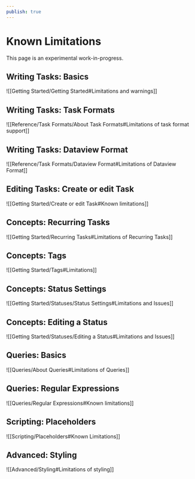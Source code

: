 ```yaml
---
publish: true
---
```


# Known Limitations

This page is an experimental work-in-progress.

## Writing Tasks: Basics

![[Getting Started/Getting Started#Limitations and warnings]]

## Writing Tasks: Task Formats

![[Reference/Task Formats/About Task Formats#Limitations of task format support]]

## Writing Tasks: Dataview Format

![[Reference/Task Formats/Dataview Format#Limitations of Dataview Format]]

## Editing Tasks: Create or edit Task

![[Getting Started/Create or edit Task#Known limitations]]

## Concepts: Recurring Tasks

![[Getting Started/Recurring Tasks#Limitations of Recurring Tasks]]

## Concepts: Tags

![[Getting Started/Tags#Limitations]]

## Concepts: Status Settings

![[Getting Started/Statuses/Status Settings#Limitations and Issues]]

## Concepts: Editing a Status

![[Getting Started/Statuses/Editing a Status#Limitations and Issues]]

## Queries: Basics

![[Queries/About Queries#Limitations of Queries]]

## Queries: Regular Expressions

![[Queries/Regular Expressions#Known limitations]]

## Scripting: Placeholders

![[Scripting/Placeholders#Known Limitations]]

## Advanced: Styling

![[Advanced/Styling#Limitations of styling]]
